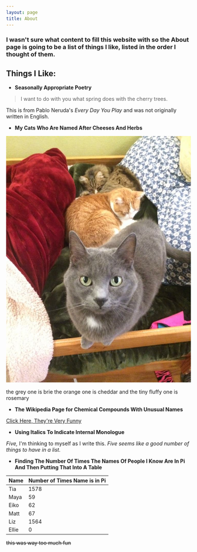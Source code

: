 ```yaml
---
layout: page
title: About
---
```


### I wasn't sure what content to fill this website with so the About page is going to be a list of things I like, listed in the order I thought of them. 

## Things I Like: 
* **Seasonally Appropriate Poetry**
>I want to do with you what spring does with the cherry trees.

This is from Pablo Neruda's *Every Day You Play* and was not originally written in English.

* **My Cats Who Are Named After Cheeses And Herbs**

![iz kitty](kitties.JPG)

the grey one is brie the orange one is cheddar and the tiny fluffy one is rosemary

* **The Wikipedia Page for Chemical Compounds With Unusual Names**

[Click Here, They're Very Funny](https://en.wikipedia.org/wiki/List_of_chemical_compounds_with_unusual_names)

* **Using Italics To Indicate Internal Monologue**

*Five,* I'm thinking to myself as I write this. *Five seems like a good number of things to have in a list.*

* **Finding The Number Of Times The Names Of People I Know Are In Pi And Then Putting That Into A Table**

Name | Number of Times Name is in Pi
------------ | -------------
Tia | 1578
Maya | 59
Eiko | 62
Matt | 67
Liz | 1564
Ellie | 0


~~this was way too much fun~~
